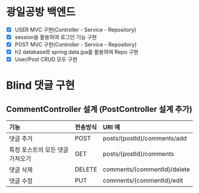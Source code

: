 # 광일공방 백엔드

- [x] USER MVC 구현(Controller - Service - Repository)
- [x] session을 활용하여 로그인 기능 구현
- [x] POST MVC 구현(Controller - Service - Repository)
- [x] h2 database와 spring data jpa를 활용하여 Repo 구현
- [x] User/Post CRUD 모두 구현

# Blind 댓글 구현
## CommentController 설계 (PostController 설계 추가)
| 기능                    | 전송방식 | URI 예                         |
| :---------------------- | :------- | :----------------------------- |
| 댓글 추가             | POST     | posts/{postId}/comments/add           |
| 특정 포스트의 모든 댓글 가져오기 | GET | posts/{postId}/comments
| 댓글 삭제             | DELETE   | comments/{commentId}/delete |              
| 댓글 수정             | PUT      | comments/{commentId}/edit |             
